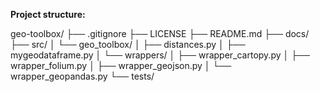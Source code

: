 **Project structure:**

geo-toolbox/
├── .gitignore
├── LICENSE
├── README.md
├── docs/
├── src/
│   └── geo_toolbox/
│       ├── distances.py
│       ├── mygeodataframe.py
│       └── wrappers/
│           ├── wrapper_cartopy.py
│           ├── wrapper_folium.py
│           ├── wrapper_geojson.py
│           └── wrapper_geopandas.py
└── tests/

